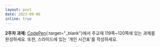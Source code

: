 ```yaml
---
layout: post
date: 2023-09-06
inline: true
---
```


**2주차 과제:** [CodePen](https://codepen.io/pen){:target="\_blank"}에서 주교재 119쪽~120쪽에 있는 과제를 완성하세요. 또한, 스라이드에 있는 '개인 시간표'를 작성하세요.
